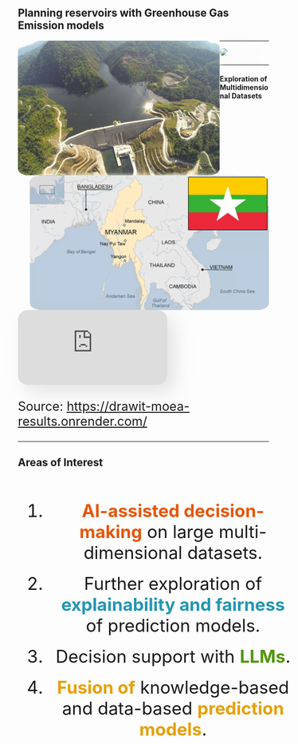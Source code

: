 <link rel="stylesheet" href="https://cdn.jsdelivr.net/gh/devicons/devicon@v2.14.0/devicon.min.css">

<!-- .slide: style="text-align: center;"> -->
<h2> Planning reservoirs with Greenhouse Gas Emission models</h2>
<img src="images/upper_paunglaung.jpg" 
    style="float: left; border-radius: 5%; box-shadow: 0px 0px 10px rgba(255, 255, 255, 1)" height="270">
<img src="images/myanmar.webp" 
    style="float: right; border-radius: 5%; box-shadow: 0px 0px 10px rgba(255, 255, 255, 1)" height="270">

---

<img class="r-stretch" style="border-radius: 40px; box-shadow: 20px 20px 55px rgba(180, 180, 180, 0.35);" src="images/graphical_abstract_no_frames.bw.drawio.png" />

---

<h4>Exploration of Multidimensional Datasets</h4>

<iframe class="r-stretch" 
style="border-radius: 20px; box-shadow: 15px 15px 35px rgba(180, 180, 180, 0.35);"
src="https://drawit-moea-results.onrender.com/" frameborder="0" allowfullscreen>
</iframe>
<style>
  .left {
    text-align: left;
  }
</style>
<p style="font-size: 25px">Source: <a href="https://drawit-moea-results.onrender.com/"> https://drawit-moea-results.onrender.com/</a></p>

---

## Areas of Interest
<style>
  #small-text {
    left:-8.33%;
    text-align: center;
    float: left;
    width:100%;
    z-index:-10;
    font-size: 35px; }

   #padded-li {
    padding: 10px;
   }
  }
</style>
 <ol id="small-text">
  <li id="padded-li"><b style="color: #e65609">AI-assisted decision-making</b> on large multi-dimensional datasets.</li>
  <li id="padded-li">Further exploration of <b style="color: #2496b3">explainability and fairness</b> of prediction models.</li>
  <li id="padded-li">Decision support with <b style="color: #51960c">LLMs</b>.</li>
  <li id="padded-li"><b style="color: #e6a009">Fusion of</b> knowledge-based and data-based <b style="color: #e6a009">prediction models</b>.</li>
</ol> 
